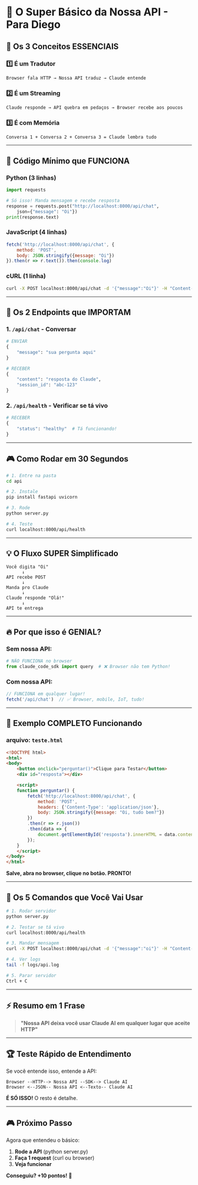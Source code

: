 # 🎯 O Super Básico da Nossa API - Para Diego

## 🔑 Os 3 Conceitos ESSENCIAIS

### 1️⃣ **É um Tradutor**
```
Browser fala HTTP → Nossa API traduz → Claude entende
```

### 2️⃣ **É um Streaming**
```
Claude responde → API quebra em pedaços → Browser recebe aos poucos
```

### 3️⃣ **É com Memória**
```
Conversa 1 + Conversa 2 + Conversa 3 = Claude lembra tudo
```

---

## 🚀 Código Mínimo que FUNCIONA

### Python (3 linhas)
```python
import requests

# Só isso! Manda mensagem e recebe resposta
response = requests.post("http://localhost:8000/api/chat",
    json={"message": "Oi"})
print(response.text)
```

### JavaScript (4 linhas)
```javascript
fetch('http://localhost:8000/api/chat', {
    method: 'POST',
    body: JSON.stringify({message: "Oi"})
}).then(r => r.text()).then(console.log)
```

### cURL (1 linha)
```bash
curl -X POST localhost:8000/api/chat -d '{"message":"Oi"}' -H "Content-Type: application/json"
```

---

## 📍 Os 2 Endpoints que IMPORTAM

### 1. `/api/chat` - Conversar
```python
# ENVIAR
{
    "message": "sua pergunta aqui"
}

# RECEBER
{
    "content": "resposta do Claude",
    "session_id": "abc-123"
}
```

### 2. `/api/health` - Verificar se tá vivo
```python
# RECEBER
{
    "status": "healthy"  # Tá funcionando!
}
```

---

## 🎮 Como Rodar em 30 Segundos

```bash
# 1. Entre na pasta
cd api

# 2. Instale
pip install fastapi uvicorn

# 3. Rode
python server.py

# 4. Teste
curl localhost:8000/api/health
```

---

## 💡 O Fluxo SUPER Simplificado

```
Você digita "Oi"
      ↓
API recebe POST
      ↓
Manda pro Claude
      ↓
Claude responde "Olá!"
      ↓
API te entrega
```

---

## 🔥 Por que isso é GENIAL?

### Sem nossa API:
```python
# NÃO FUNCIONA no browser
from claude_code_sdk import query  # ❌ Browser não tem Python!
```

### Com nossa API:
```javascript
// FUNCIONA em qualquer lugar!
fetch('/api/chat')  // ✅ Browser, mobile, IoT, tudo!
```

---

## 📝 Exemplo COMPLETO Funcionando

### arquivo: `teste.html`
```html
<!DOCTYPE html>
<html>
<body>
    <button onclick="perguntar()">Clique para Testar</button>
    <div id="resposta"></div>

    <script>
    function perguntar() {
        fetch('http://localhost:8000/api/chat', {
            method: 'POST',
            headers: {'Content-Type': 'application/json'},
            body: JSON.stringify({message: "Oi, tudo bem?"})
        })
        .then(r => r.json())
        .then(data => {
            document.getElementById('resposta').innerHTML = data.content;
        });
    }
    </script>
</body>
</html>
```

**Salve, abra no browser, clique no botão. PRONTO!**

---

## 🎯 Os 5 Comandos que Você Vai Usar

```bash
# 1. Rodar servidor
python server.py

# 2. Testar se tá vivo
curl localhost:8000/api/health

# 3. Mandar mensagem
curl -X POST localhost:8000/api/chat -d '{"message":"oi"}' -H "Content-Type: application/json"

# 4. Ver logs
tail -f logs/api.log

# 5. Parar servidor
Ctrl + C
```

---

## ⚡ Resumo em 1 Frase

> **"Nossa API deixa você usar Claude AI em qualquer lugar que aceite HTTP"**

---

## 🏆 Teste Rápido de Entendimento

Se você entende isso, entende a API:

```
Browser --HTTP--> Nossa API --SDK--> Claude AI
Browser <--JSON-- Nossa API <--Texto-- Claude AI
```

**É SÓ ISSO!** O resto é detalhe.

---

## 🎮 Próximo Passo

Agora que entendeu o básico:

1. **Rode a API** (python server.py)
2. **Faça 1 request** (curl ou browser)
3. **Veja funcionar**

**Conseguiu? +10 pontos!** 🚀